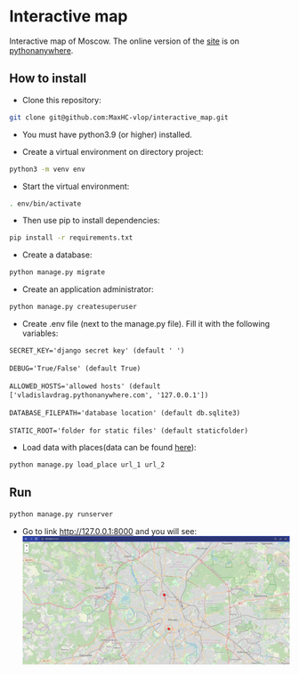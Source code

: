 # Interactive map

Interactive map of Moscow. The online version of the [site](https://vladislavdrag.pythonanywhere.com/) is on [pythonanywhere](https://www.pythonanywhere.com/).

## How to install

- Сlone this repository:
```bash
git clone git@github.com:MaxHC-vlop/interactive_map.git
```
- You must have python3.9 (or higher) installed.

- Create a virtual environment on directory project:
```bash
python3 -m venv env
 ```
- Start the virtual environment:
```bash
. env/bin/activate
```
- Then use pip to install dependencies:
```bash
pip install -r requirements.txt
```
- Create a database:
```bash
python manage.py migrate
```
- Сreate an application administrator:
```bash
python manage.py createsuperuser
```

- Create .env file (next to the manage.py file). Fill it with the following variables:

```
SECRET_KEY='django secret key' (default ' ')

DEBUG='True/False' (default True)

ALLOWED_HOSTS='allowed hosts' (default ['vladislavdrag.pythonanywhere.com', '127.0.0.1'])

DATABASE_FILEPATH='database location' (default db.sqlite3)

STATIC_ROOT='folder for static files' (default staticfolder)
```

- Load data with places(data can be found [here](https://github.com/devmanorg/where-to-go-places)):
```bash
python manage.py load_place url_1 url_2
```

## Run

```bash
python manage.py runserver
```
- Go to link http://127.0.0.1:8000 and you will see:
![screen](./screenshots/screenshot.PNG)